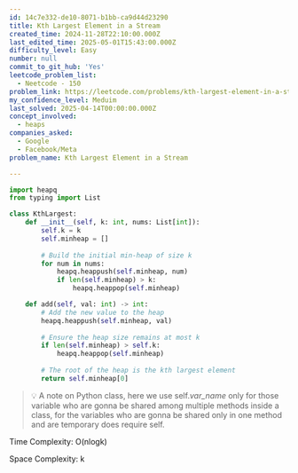 ```yaml
---
id: 14c7e332-de10-8071-b1bb-ca9d44d23290
title: Kth Largest Element in a Stream
created_time: 2024-11-28T22:10:00.000Z
last_edited_time: 2025-05-01T15:43:00.000Z
difficulty_level: Easy
number: null
commit_to_git_hub: 'Yes'
leetcode_problem_list:
  - Neetcode - 150
problem_link: https://leetcode.com/problems/kth-largest-element-in-a-stream/description/
my_confidence_level: Meduim
last_solved: 2025-04-14T00:00:00.000Z
concept_involved:
  - heaps
companies_asked:
  - Google
  - Facebook/Meta
problem_name: Kth Largest Element in a Stream

---
```


```python
import heapq
from typing import List

class KthLargest:
    def __init__(self, k: int, nums: List[int]):
        self.k = k
        self.minheap = []
        
        # Build the initial min-heap of size k
        for num in nums:
            heapq.heappush(self.minheap, num)
            if len(self.minheap) > k:
                heapq.heappop(self.minheap)

    def add(self, val: int) -> int:
        # Add the new value to the heap
        heapq.heappush(self.minheap, val)
        
        # Ensure the heap size remains at most k
        if len(self.minheap) > self.k:
            heapq.heappop(self.minheap)
        
        # The root of the heap is the kth largest element
        return self.minheap[0]

```

> 💡 A note on Python class, here we use self.*var\_name* only for those variable who are gonna be shared among multiple methods inside a class, for the variables who are gonna be shared only in one method and are temporary does require self.

Time Complexity: O(nlogk)

Space Complexity: k
